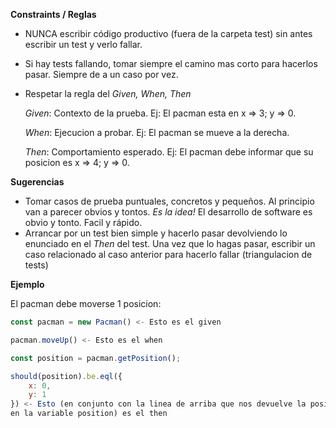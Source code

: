 **Constraints / Reglas**
- NUNCA escribir código productivo (fuera de la carpeta test) sin antes
escribir un test y verlo fallar.
- Si hay tests fallando, tomar siempre el camino mas corto para hacerlos 
pasar. Siempre de a un caso por vez.
- Respetar la regla del *Given, When, Then*

    *Given*: Contexto de la prueba. Ej: El pacman esta en x => 3; y => 0.
    
    *When*: Ejecucion a probar. Ej: El pacman se mueve a la derecha.
    
    *Then*: Comportamiento esperado. Ej: El pacman debe informar que su posicion es 
    x => 4; y => 0.

**Sugerencias**
- Tomar casos de prueba puntuales, concretos y pequeños. Al principio van a parecer obvios y tontos. _Es la idea!_ El desarrollo de software es obvio y tonto. Facil y rápido. 
- Arrancar por un test bien simple y hacerlo pasar devolviendo lo enunciado en el *Then* del 
test. 
Una vez que lo hagas pasar, escribir un caso relacionado al caso anterior para hacerlo 
fallar (triangulacion de tests)

**Ejemplo**

El pacman debe moverse 1 posicion:
```javascript
const pacman = new Pacman() <- Esto es el given

pacman.moveUp() <- Esto es el when

const position = pacman.getPosition();

should(position).be.eql({
    x: 0,
    y: 1
}) <- Esto (en conjunto con la linea de arriba que nos devuelve la posicion y la guarda 
en la variable position) es el then
```
